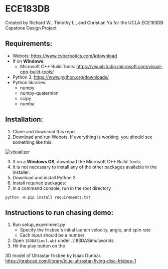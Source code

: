 # ECE183DB
Created by Richard W., Timothy L., and Christian Yu for the UCLA ECE183DB Capstone Design Project

## Requirements:
* Webots:                           https://www.cyberbotics.com/#download
* If on **Windows**:
    * Microsoft C++ Build Tools:    https://visualstudio.microsoft.com/visual-cpp-build-tools/
* Python 3:                         https://www.python.org/downloads/
* Python libraries:
  * numpy
  * numpy-quaternion
  * scipy
  * numba

## Installation:
1. Clone and download this repo.
2. Download and run Webots. If everything is working, you should see something like this:

![visualizer](https://github.com/rrcwang/ECE183DB-Project/blob/master/photos/visualizer.png)

3. If on a **Windows OS**, download the Microsoft C++ Build Tools:
  1. It is not necessary to install any of the other packages available in the installer.
4. Download and install Python 3
5. Install required packages:
  1. In a command console, run in the root directory
```
python -m pip install requirements.txt
```

## Instructions to run chasing demo:
1. Run setup_experiment.py
    * Specify the frisbee's initial launch velocity, angle, and spin rate
    * Each input should be a number
2. Open `183DASimul.wbt` under .\183DASimul\worlds
3. Hit the play button on the 



3D model of Ultrastar frisbee by Isaac Dunbar. https://grabcad.com/library/blue-ultrastar-flying-disc-frisbee-1
